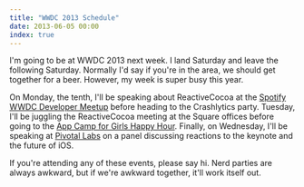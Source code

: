 ```yaml
---
title: "WWDC 2013 Schedule"
date: 2013-06-05 00:00
index: true
---
```


I'm going to be at WWDC 2013 next week. I land Saturday and leave the following Saturday. Normally I'd say if you're in the area, we should get together for a beer. However, my week is super busy this year.

On Monday, the tenth, I'll be speaking about ReactiveCocoa at the [Spotify WWDC Developer Meetup](http://spotifywwdc2.splashthat.com) before heading to the Crashlytics party. Tuesday, I'll be juggling the ReactiveCocoa meeting at the Square offices before going to the [App Camp for Girls Happy Hour](http://wwdcparties.com/details.php?id=1ff0b0559c594c76d2d087b33b68d5bb). Finally, on Wednesday, I'll be speaking at [Pivotal Labs](http://wwdcparties.com/details.php?id=48946f1f845aee1e5e46ce92d8a8b224) on a panel discussing reactions to the keynote and the future of iOS.

If you're attending any of these events, please say hi. Nerd parties are always awkward, but if we're awkward together, it'll work itself out.

<!-- more -->
